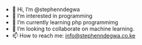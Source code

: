 - 👋 Hi, I’m @stephenndegwa
- 👀 I’m interested in programming
- 🌱 I’m currently learning php programmimg
- 💞️ I’m looking to collaborate on machine learning.
- 📫 How to reach me: info@stephenndegwa.co.ke

<!---
stephenndegwa/stephenndegwa is a ✨ special ✨ repository because its `README.md` (this file) appears on your GitHub profile.
You can click the Preview link to take a look at your changes.
--->
